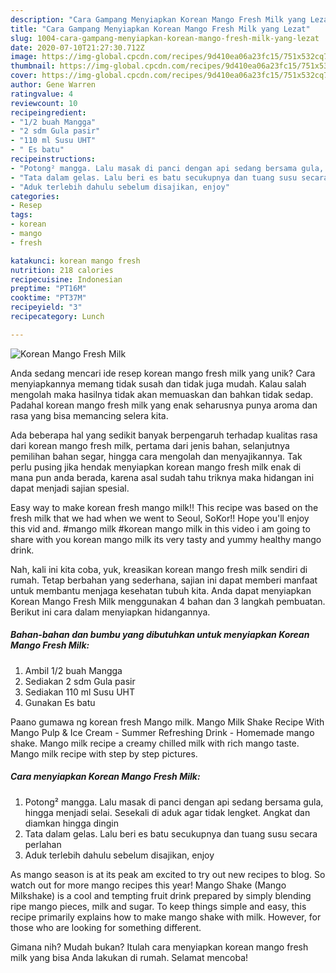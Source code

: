 ```yaml
---
description: "Cara Gampang Menyiapkan Korean Mango Fresh Milk yang Lezat"
title: "Cara Gampang Menyiapkan Korean Mango Fresh Milk yang Lezat"
slug: 1004-cara-gampang-menyiapkan-korean-mango-fresh-milk-yang-lezat
date: 2020-07-10T21:27:30.712Z
image: https://img-global.cpcdn.com/recipes/9d410ea06a23fc15/751x532cq70/korean-mango-fresh-milk-foto-resep-utama.jpg
thumbnail: https://img-global.cpcdn.com/recipes/9d410ea06a23fc15/751x532cq70/korean-mango-fresh-milk-foto-resep-utama.jpg
cover: https://img-global.cpcdn.com/recipes/9d410ea06a23fc15/751x532cq70/korean-mango-fresh-milk-foto-resep-utama.jpg
author: Gene Warren
ratingvalue: 4
reviewcount: 10
recipeingredient:
- "1/2 buah Mangga"
- "2 sdm Gula pasir"
- "110 ml Susu UHT"
- " Es batu"
recipeinstructions:
- "Potong² mangga. Lalu masak di panci dengan api sedang bersama gula, hingga menjadi selai. Sesekali di aduk agar tidak lengket. Angkat dan diamkan hingga dingin"
- "Tata dalam gelas. Lalu beri es batu secukupnya dan tuang susu secara perlahan"
- "Aduk terlebih dahulu sebelum disajikan, enjoy"
categories:
- Resep
tags:
- korean
- mango
- fresh

katakunci: korean mango fresh 
nutrition: 218 calories
recipecuisine: Indonesian
preptime: "PT16M"
cooktime: "PT37M"
recipeyield: "3"
recipecategory: Lunch

---
```



![Korean Mango Fresh Milk](https://img-global.cpcdn.com/recipes/9d410ea06a23fc15/751x532cq70/korean-mango-fresh-milk-foto-resep-utama.jpg)

Anda sedang mencari ide resep korean mango fresh milk yang unik? Cara menyiapkannya memang tidak susah dan tidak juga mudah. Kalau salah mengolah maka hasilnya tidak akan memuaskan dan bahkan tidak sedap. Padahal korean mango fresh milk yang enak seharusnya punya aroma dan rasa yang bisa memancing selera kita.

Ada beberapa hal yang sedikit banyak berpengaruh terhadap kualitas rasa dari korean mango fresh milk, pertama dari jenis bahan, selanjutnya pemilihan bahan segar, hingga cara mengolah dan menyajikannya. Tak perlu pusing jika hendak menyiapkan korean mango fresh milk enak di mana pun anda berada, karena asal sudah tahu triknya maka hidangan ini dapat menjadi sajian spesial.

Easy way to make korean fresh mango milk!! This recipe was based on the fresh milk that we had when we went to Seoul, SoKor!! Hope you&#39;ll enjoy this vid and. #mango milk #korean mango milk in this video i am going to share with you korean mango milk its very tasty and yummy healthy mango drink.


Nah, kali ini kita coba, yuk, kreasikan korean mango fresh milk sendiri di rumah. Tetap berbahan yang sederhana, sajian ini dapat memberi manfaat untuk membantu menjaga kesehatan tubuh kita. Anda dapat menyiapkan Korean Mango Fresh Milk menggunakan 4 bahan dan 3 langkah pembuatan. Berikut ini cara dalam menyiapkan hidangannya.

<!--inarticleads1-->

##### Bahan-bahan dan bumbu yang dibutuhkan untuk menyiapkan Korean Mango Fresh Milk:

1. Ambil 1/2 buah Mangga
1. Sediakan 2 sdm Gula pasir
1. Sediakan 110 ml Susu UHT
1. Gunakan  Es batu


Paano gumawa ng korean fresh Mango milk. Mango Milk Shake Recipe With Mango Pulp &amp; Ice Cream - Summer Refreshing Drink - Homemade mango shake. Mango milk recipe a creamy chilled milk with rich mango taste. Mango milk recipe with step by step pictures. 

<!--inarticleads2-->

##### Cara menyiapkan Korean Mango Fresh Milk:

1. Potong² mangga. Lalu masak di panci dengan api sedang bersama gula, hingga menjadi selai. Sesekali di aduk agar tidak lengket. Angkat dan diamkan hingga dingin
1. Tata dalam gelas. Lalu beri es batu secukupnya dan tuang susu secara perlahan
1. Aduk terlebih dahulu sebelum disajikan, enjoy


As mango season is at its peak am excited to try out new recipes to blog. So watch out for more mango recipes this year! Mango Shake (Mango Milkshake) is a cool and tempting fruit drink prepared by simply blending ripe mango pieces, milk and sugar. To keep things simple and easy, this recipe primarily explains how to make mango shake with milk. However, for those who are looking for something different. 

Gimana nih? Mudah bukan? Itulah cara menyiapkan korean mango fresh milk yang bisa Anda lakukan di rumah. Selamat mencoba!
